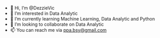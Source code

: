 - 👋 Hi, I’m @DezzieVic
- 👀 I’m interested in Data Analytic
- 🌱 I’m currently learning Machine Learning, Data Analytic and Python
- 💞️ I’m looking to collaborate on Data Analytic
- 📫 You can reach me via ppa.bsy@gmail.com

<!---
DezzieVic/DezzieVic is a ✨ special ✨ repository because its `README.md` (this file) appears on your GitHub profile.
You can click the Preview link to take a look at your changes.
--->
